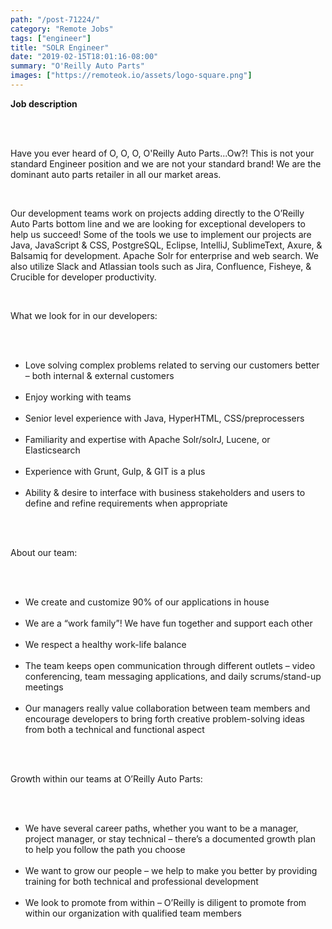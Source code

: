 ```yaml
---
path: "/post-71224/"
category: "Remote Jobs"
tags: ["engineer"]
title: "SOLR Engineer"
date: "2019-02-15T18:01:16-08:00"
summary: "O'Reilly Auto Parts"
images: ["https://remoteok.io/assets/logo-square.png"]
---
```


<p><strong>Job description</strong></p><br /><br /><p>Have you ever heard of O, O, O, O'Reilly Auto Parts...Ow?! This is not your standard Engineer position and we are not your standard brand! We are the dominant auto parts retailer in all our market areas.</p><br /><p>Our development teams work on projects adding directly to the O&rsquo;Reilly Auto Parts bottom line and we are looking for exceptional developers to help us succeed! Some of the tools we use to implement our projects are Java, JavaScript &amp; CSS, PostgreSQL, Eclipse, IntelliJ, SublimeText, Axure, &amp; Balsamiq for development. Apache Solr for enterprise and web search. We also utilize Slack and Atlassian tools such as Jira, Confluence, Fisheye, &amp; Crucible for developer productivity.</p><br /><p>What we look for in our developers:</p><br /><ul><br /><li>Love solving complex problems related to serving our customers better &ndash; both internal &amp; external customers</li><br /><li>Enjoy working with teams</li><br /><li>Senior level experience with Java, HyperHTML, CSS/preprocessers</li><br /><li>Familiarity and expertise with&nbsp;Apache Solr/solrJ, Lucene, or Elasticsearch&nbsp;</li><br /><li>Experience with Grunt, Gulp, &amp; GIT is a plus</li><br /><li>Ability &amp; desire to interface with business stakeholders and users to define and refine requirements when appropriate</li><br /></ul><br /><p>About our team:</p><br /><ul><br /><li>We create and customize 90% of our applications in house</li><br /><li>We are a &ldquo;work family&rdquo;! We have fun together and support each other</li><br /><li>We respect a healthy work-life balance</li><br /><li>The team keeps open communication through different outlets &ndash; video conferencing, team messaging applications, and daily scrums/stand-up meetings</li><br /><li>Our managers really value collaboration between team members and encourage developers to bring forth creative problem-solving ideas from both a technical and functional aspect</li><br /></ul><br /><p>Growth within our teams at O&rsquo;Reilly Auto Parts:</p><br /><ul><br /><li>We have several career paths, whether you want to be a manager, project manager, or stay technical &ndash; there&rsquo;s a documented growth plan to help you follow the path you choose</li><br /><li>We want to grow our people &ndash; we help to make you better by providing training for both technical and professional development</li><br /><li>We look to promote from within &ndash; O&rsquo;Reilly is diligent to promote from within our organization with qualified team members</li><br /></ul>

